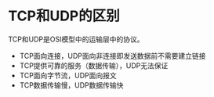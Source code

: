 # TCP和UDP的区别
TCP和UDP是OSI模型中的运输层中的协议。

* TCP面向连接，UDP面向非连接即发送数据前不需要建立链接
* TCP提供可靠的服务（数据传输），UDP无法保证
* TCP面向字节流，UDP面向报文
* TCP数据传输慢，UDP数据传输快

